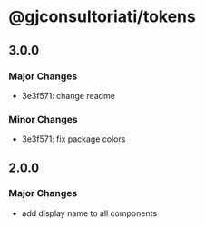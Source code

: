 # @gjconsultoriati/tokens

## 3.0.0

### Major Changes

- 3e3f571: change readme

### Minor Changes

- 3e3f571: fix package colors

## 2.0.0

### Major Changes

- add display name to all components
